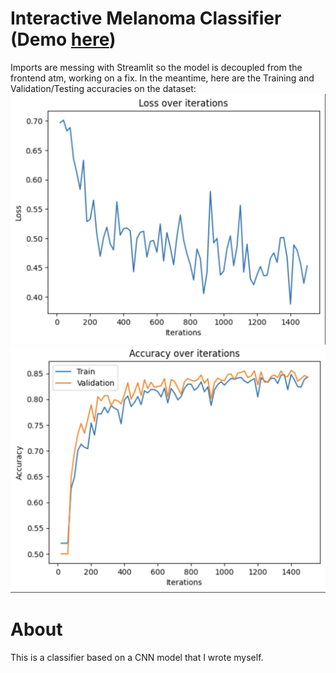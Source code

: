 # Interactive Melanoma Classifier (Demo [here](https://melanomas.streamlit.app))
Imports are messing with Streamlit so the model is decoupled from the frontend atm, working on a fix.
In the meantime, here are the Training and Validation/Testing accuracies on the dataset:
![Training loss](train.png)
![Test/Validation](accuracy.png)

# About
This is a classifier based on a CNN model that I wrote myself. 

